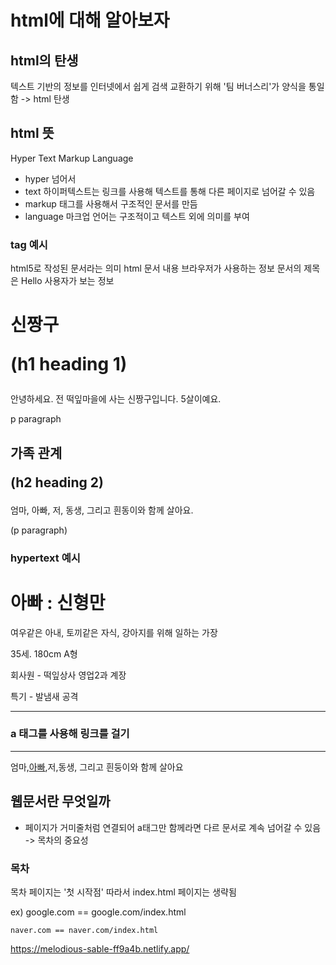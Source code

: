 
# html에 대해 알아보자


## html의 탄생
텍스트 기반의 정보를 인터넷에서 쉽게 검색 교환하기 위해 '팀 버너스리'가 양식을 통일함 -> html 탄생

## html 뜻

Hyper Text Markup Language

* hyper    넘어서
* text     하이퍼텍스트는 링크를 사용해 텍스트를 통해 다른 페이지로 넘어갈 수 있음
* markup   태그를 사용해서 구조적인 문서를 만듬
* language 마크업 언어는 구조적이고 텍스트 외에 의미를 부여

### tag 예시

<!DOCTYPE html>             html5로 작성된 문서라는 의미
<html>                     html 문서 내용

<head>                      브라우저가 사용하는 정보

<title>Hello</title>        문서의 제목은 Hello
 </head>

<body>                      사용자가 보는 정보

<h1>신짱구

(h1 heading 1) </h1>                

<p>안녕하세요. 전 떡잎마을에      
사는 신짱구입니다. 5살이예요.</p>
p paragraph 

<h2>                        
 가족 관계 

(h2 heading 2)

</h2>

<p>엄마, 아빠, 저, 동생,         
그리고 흰동이와 함께 살아요.</p>(p paragraph)
</body>


</html>

### hypertext 예시
<!DOCTYPE html>
 <html lang="ko">
 <head>

<title>Father</title>
 </head>

<body>

<h1>아빠 : 신형만</h1>

<p>여우같은 아내, 토끼같은 자식, 강아지를 위해 일하는 가장</p>
 <p>35세. 180cm A형</p>

<p>회사원 - 떡잎상사 영업2과 계장</p>

<p>특기 - 발냄새 공격</p>

</body>
 </html>

---
 
### a 태그를 사용해 링크를 걸기
---
<p>엄마,<a href="/father.html">아빠</a>,저,동생, 그리고 흰둥이와 함께 살아요</p>


## 웹문서란 무엇일까

* 페이지가 거미줄처럼 연결되어 a태그만 함께라면 다르 문서로 계속 넘어갈 수 있음
-> 목차의 중요성

### 목차

목차 페이지는 '첫 시작점'
따라서 index.html 페이지는 생략됨

ex) google.com == google.com/index.html<br>

    naver.com == naver.com/index.html

https://melodious-sable-ff9a4b.netlify.app/